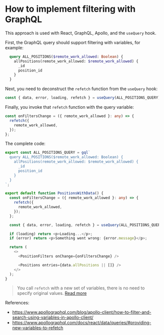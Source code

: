 # How to implement filtering with GraphQL

This approach is used with React, GraphQL, Apollo, and the `useQuery` hook.

First, the GraphQL query should support filtering with variables, for example:

```graphql
  query ALL_POSITIONS($remote_work_allowed: Boolean) {
    allPositions(remote_work_allowed: $remote_work_allowed) {
      _id
      position_id
    }
  }
```

Next, you need to deconstruct the `refetch` function from the `useQuery` hook:

```typescript
const { data, error, loading, refetch } = useQuery(ALL_POSITIONS_QUERY);
```

Finally, you invoke that `refetch` function with the query variable:

```typescript
const onFiltersChange = ({ remote_work_allowed }: any) => {
  refetch({
    remote_work_allowed,
  });
};
```

The complete code:

```typescript
export const ALL_POSITIONS_QUERY = gql`
  query ALL_POSITIONS($remote_work_allowed: Boolean) {
    allPositions(remote_work_allowed: $remote_work_allowed) {
      _id
      position_id
    }
  }
`;

export default function PositionsWithData() {
  const onFiltersChange = ({ remote_work_allowed }: any) => {
    refetch({
      remote_work_allowed,
    });
  };

  const { data, error, loading, refetch } = useQuery(ALL_POSITIONS_QUERY);

  if (loading) return <p>Loading...</p>;
  if (error) return <p>Something went wrong: {error.message}</p>;

  return (
    <>
      <PositionFilters onChange={onFiltersChange} />

      <Positions entries={data.allPositions || []} />
    </>
  );
}
```

> You call `refetch` with a new set of variables, there is no need to specify original values. [Read more](https://www.apollographql.com/docs/react/data/queries/#providing-new-variables-to-refetch)

References:
* https://www.apollographql.com/blog/apollo-client/how-to-filter-and-search-using-variables-in-apollo-client/
* https://www.apollographql.com/docs/react/data/queries/#providing-new-variables-to-refetch